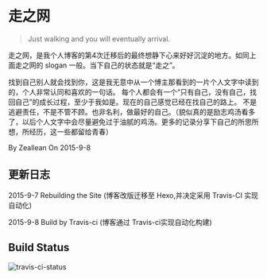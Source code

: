 # 走之网

> Just walking and you will eventually arrival.

走之网，是我个人博客的第4次迁移后的最终想静下心来好好沉淀的地方。如同上面走之网的 slogan 一般。当下自己的状态就是“走之”。

找到自己别人就会找到你，这是我无意中从一个博主那看到的一片个人文字中读到的，个人非常认同和喜欢的一句话。
每个人都会有一个“只有自己，没有自己，找回自己”的成长过程，至少于我如是。现在的自己感觉已经在找自己的路上。
不是逃避责任，不是不管不顾。也非名利，做最好的自己。（貌似真的是励志鸡汤看多了，以后个人文字中会尽量避免过于油腻的鸡汤。更多的记录分享下自己的所思所想，所经历，这一些都留给青春）

By Zeallean On 2015-9-8

## 更新日志

2015-9-7 Rebuilding the Site (博客改版迁移至 Hexo,并决定采用 Travis-CI 实现自动化)

2015-9-8 Build by Travis-ci (博客通过 Travis-ci实现自动化构建)

## Build Status

![travis-ci-status][build-url]

[build-url]: https://travis-ci.org/zoorz/zouzhi.svg?branch=master

